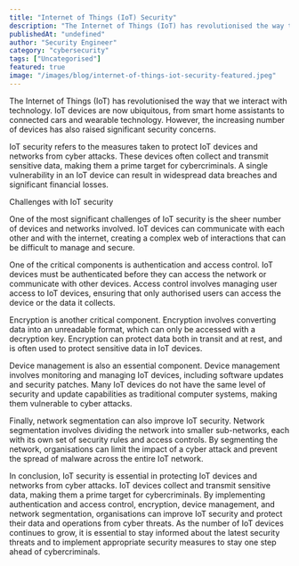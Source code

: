 ```yaml
---
title: "Internet of Things (IoT) Security"
description: "The Internet of Things (IoT) has revolutionised the way that we interact with technology. IoT devices are now ubiquitous, from smart home assistants to connecte..."
publishedAt: "undefined"
author: "Security Engineer"
category: "cybersecurity"
tags: ["Uncategorised"]
featured: true
image: "/images/blog/internet-of-things-iot-security-featured.jpeg"
---
```


The Internet of Things (IoT) has revolutionised the way that we interact with technology. IoT devices are now ubiquitous, from smart home assistants to connected cars and wearable technology. However, the increasing number of devices has also raised significant security concerns.

IoT security refers to the measures taken to protect IoT devices and networks from cyber attacks. These devices often collect and transmit sensitive data, making them a prime target for cybercriminals. A single vulnerability in an IoT device can result in widespread data breaches and significant financial losses.

Challenges with IoT security

One of the most significant challenges of IoT security is the sheer number of devices and networks involved. IoT devices can communicate with each other and with the internet, creating a complex web of interactions that can be difficult to manage and secure.

One of the critical components is authentication and access control. IoT devices must be authenticated before they can access the network or communicate with other devices. Access control involves managing user access to IoT devices, ensuring that only authorised users can access the device or the data it collects.

Encryption is another critical component. Encryption involves converting data into an unreadable format, which can only be accessed with a decryption key. Encryption can protect data both in transit and at rest, and is often used to protect sensitive data in IoT devices.

Device management is also an essential component. Device management involves monitoring and managing IoT devices, including software updates and security patches. Many IoT devices do not have the same level of security and update capabilities as traditional computer systems, making them vulnerable to cyber attacks.

Finally, network segmentation can also improve IoT security. Network segmentation involves dividing the network into smaller sub-networks, each with its own set of security rules and access controls. By segmenting the network, organisations can limit the impact of a cyber attack and prevent the spread of malware across the entire IoT network.

In conclusion, IoT security is essential in protecting IoT devices and networks from cyber attacks. IoT devices collect and transmit sensitive data, making them a prime target for cybercriminals. By implementing authentication and access control, encryption, device management, and network segmentation, organisations can improve IoT security and protect their data and operations from cyber threats. As the number of IoT devices continues to grow, it is essential to stay informed about the latest security threats and to implement appropriate security measures to stay one step ahead of cybercriminals.

